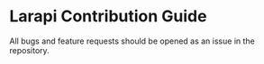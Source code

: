 # Larapi Contribution Guide

All bugs and feature requests should be opened as an issue in the repository.